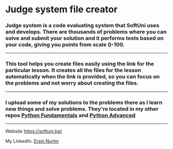 # Judge system file creator
### Judge system is a code evaluating system that SoftUni uses and develops. There are thousands of problems where you can solve and submit your solution and it performs tests based on your code, giving you points from scale 0-100.
----------------------------
### This tool helps you create files easily using the link for the particular lesson. It creates all the files for the lesson automatically when the link is provided, so you can focus on the problems and not worry about creating the files. 
----------------------------
### I upload some of my solutions to the problems there as I learn new things and solve problems. They're located in my other repos [Python Fundamentals](https://github.com/e-nurtin/SoftUni) and [Python Advanced](https://github.com/e-nurtin/python_advanced)
----------------------------
Website <https://softuni.bg/>

My LinkedIn: [Ersin Nurtin](https://www.linkedin.com/in/ersin-nurtin-6ab7528a/)
